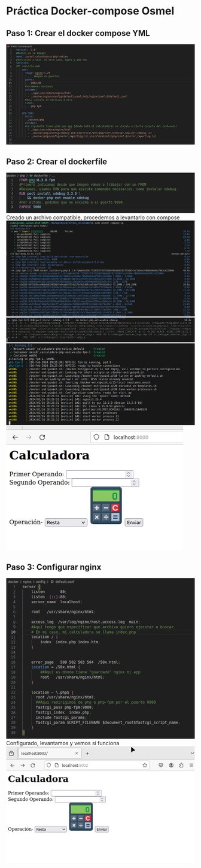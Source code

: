 # Práctica Docker-compose Osmel
## Paso 1: Crear el docker compose YML
 ![alt](imagenes/dockercompose.png)

## Paso 2: Crear el dockerfile
 ![alt](imagenes/punto2.png)
Creado un archivo compatible, procedemos a levantarlo con compose
![alt](imagenes/punto2_1.png)
![alt](imagenes/punto2_2.png)
![alt](imagenes/punto2_3.png)
![alt](imagenes/paso2_4.png)

## Paso 3: Configurar nginx
 ![alt](imagenes/paso3_1.png)
 Configurado, levantamos y vemos si funciona
![alt](imagenes/estorula.gif) 

